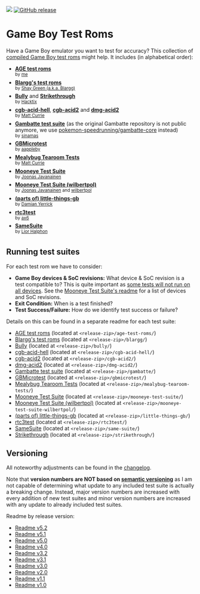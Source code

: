 ![](https://github.com/c-sp/gameboy-test-roms/workflows/build%20and%20release/badge.svg)
[![GitHub release](https://img.shields.io/github/release/c-sp/gameboy-test-roms.svg)](https://GitHub.com/c-sp/gameboy-test-roms/releases/)

# Game Boy Test Roms

Have a Game Boy emulator you want to test for accuracy?
This collection of
[compiled Game Boy test roms](https://github.com/c-sp/gameboy-test-roms/releases)
might help.
It includes (in alphabetical order):

* **[AGE test roms](https://github.com/c-sp/age-test-roms)**  
  <sup>by [me](https://github.com/c-sp) </sup>
* **[Blargg's test roms](https://github.com/retrio/gb-test-roms)**  
  <sup>by [Shay Green (a.k.a. Blargg)](http://www.slack.net/~ant/) </sup>
* **[Bully](https://github.com/Hacktix/BullyGB)**
  and **[Strikethrough](https://github.com/Hacktix/strikethrough.gb)**  
  <sup>by [Hacktix](https://github.com/Hacktix) </sup>
* **[cgb-acid-hell](https://github.com/mattcurrie/cgb-acid-hell)**,
  **[cgb-acid2](https://github.com/mattcurrie/cgb-acid2)** and
  **[dmg-acid2](https://github.com/mattcurrie/dmg-acid2)**  
  <sup>by [Matt Currie](https://github.com/mattcurrie) </sup>
* **[Gambatte test suite](https://github.com/sinamas/gambatte)**
  (as the original Gambatte repository is not public anymore, we use
  [pokemon-speedrunning/gambatte-core](https://github.com/pokemon-speedrunning/gambatte-core)
  instead)  
  <sup>by [sinamas](https://github.com/sinamas)
  </sup>
* **[GBMicrotest](https://github.com/aappleby/GBMicrotest)**  
  <sup>by [aappleby](https://github.com/aappleby) </sup>
* **[Mealybug Tearoom Tests](https://github.com/mattcurrie/mealybug-tearoom-tests)**  
  <sup>by [Matt Currie](https://github.com/mattcurrie) </sup>
* **[Mooneye Test Suite](https://github.com/Gekkio/mooneye-test-suite)**  
  <sup>by [Joonas Javanainen](https://github.com/Gekkio) </sup>
* **[Mooneye Test Suite (wilbertpol)](https://github.com/wilbertpol/mooneye-gb)**  
  <sup>by [Joonas Javanainen](https://github.com/Gekkio)
  and [wilbertpol](https://github.com/wilbertpol) </sup>
* **[(parts of) little-things-gb](https://github.com/pinobatch/little-things-gb)**  
  <sup>by [Damian Yerrick](https://github.com/pinobatch) </sup>
* **[rtc3test](https://github.com/aaaaaa123456789/rtc3test)**  
  <sup>by [ax6](https://github.com/aaaaaa123456789) </sup>
* **[SameSuite](https://github.com/LIJI32/SameSuite)**  
  <sup>by [Lior Halphon](https://github.com/LIJI32) </sup>

## Running test suites

For each test rom we have to consider:

* **Game Boy devices & SoC revisions:**
  What device & SoC revision is a test compatible to?
  This is quite important as
  [some tests will not run on all devices](https://github.com/LIJI32/SameSuite/tree/master/apu).
  See the [Mooneye Test Suite's readme](https://github.com/Gekkio/mooneye-test-suite/#hardware-testing)
  for a list of devices and SoC revisions.
* **Exit Condition:**
  When is a test finished?
* **Test Success/Failure:**
  How do we identify test success or failure?

Details on this can be found in a separate readme for each test suite:
* [AGE test roms](https://github.com/c-sp/gameboy-test-roms/tree/master/src/howto/age-test-roms.md)
  (located at `<release-zip>/age-test-roms/`)
* [Blargg's test roms](https://github.com/c-sp/gameboy-test-roms/tree/master/src/howto/blargg.md)
  (located at `<release-zip>/blargg/`)
* [Bully](https://github.com/c-sp/gameboy-test-roms/tree/master/src/howto/bully.md)
  (located at `<release-zip>/bully/`)
* [cgb-acid-hell](https://github.com/c-sp/gameboy-test-roms/tree/master/src/howto/cgb-acid-hell.md)
  (located at `<release-zip>/cgb-acid-hell/`)
* [cgb-acid2](https://github.com/c-sp/gameboy-test-roms/tree/master/src/howto/cgb-acid2.md)
  (located at `<release-zip>/cgb-acid2/`)
* [dmg-acid2](https://github.com/c-sp/gameboy-test-roms/tree/master/src/howto/dmg-acid2.md)
  (located at `<release-zip>/dmg-acid2/`)
* [Gambatte test suite](https://github.com/c-sp/gameboy-test-roms/tree/master/src/howto/gambatte.md)
  (located at `<release-zip>/gambatte/`)
* [GBMicrotest](https://github.com/c-sp/gameboy-test-roms/tree/master/src/howto/gbmicrotest.md)
  (located at `<release-zip>/gbmicrotest/`)
* [Mealybug Tearoom Tests](https://github.com/c-sp/gameboy-test-roms/tree/master/src/howto/mealybug-tearoom-tests.md)
  (located at `<release-zip>/mealybug-tearoom-tests/`)
* [Mooneye Test Suite](https://github.com/c-sp/gameboy-test-roms/tree/master/src/howto/mooneye-test-suite.md)
  (located at `<release-zip>/mooneye-test-suite/`)
* [Mooneye Test Suite (wilbertpol)](https://github.com/c-sp/gameboy-test-roms/tree/master/src/howto/mooneye-test-suite-wilbertpol.md)
  (located at `<release-zip>/mooneye-test-suite-wilbertpol/`)
* [(parts of) little-things-gb](https://github.com/c-sp/gameboy-test-roms/tree/master/src/howto/little-things-gb.md)
  (located at `<release-zip>/little-things-gb/`)
* [rtc3test](https://github.com/c-sp/gameboy-test-roms/tree/master/src/howto/rtc3test.md)
  (located at `<release-zip>/rtc3test/`)
* [SameSuite](https://github.com/c-sp/gameboy-test-roms/tree/master/src/howto/same-suite.md)
  (located at `<release-zip>/same-suite/`)
* [Strikethrough](https://github.com/c-sp/gameboy-test-roms/tree/master/src/howto/strikethrough.md)
  (located at `<release-zip>/strikethrough/`)

## Versioning

All noteworthy adjustments can be found in the [changelog](CHANGELOG.md).

Note that **version numbers are NOT based on
[semantic versioning](https://semver.org)** as I am not capable of
determining what update to any included test suite is actually a breaking
change.
Instead,
major version numbers are increased with every addition of new test suites and
minor version numbers are increased with any update to already included test
suites.

Readme by release version:

* [Readme v5.2](https://github.com/c-sp/gameboy-test-roms/blob/v5.2/README.md)
* [Readme v5.1](https://github.com/c-sp/gameboy-test-roms/blob/v5.1/README.md)
* [Readme v5.0](https://github.com/c-sp/gameboy-test-roms/blob/v5.0/README.md)
* [Readme v4.0](https://github.com/c-sp/gameboy-test-roms/blob/v4.0/README.md)
* [Readme v3.2](https://github.com/c-sp/gameboy-test-roms/blob/v3.2/README.md)
* [Readme v3.1](https://github.com/c-sp/gameboy-test-roms/blob/v3.1/README.md)
* [Readme v3.0](https://github.com/c-sp/gameboy-test-roms/blob/v3.0/README.md)
* [Readme v2.0](https://github.com/c-sp/gameboy-test-roms/blob/v2.0/README.md)
* [Readme v1.1](https://github.com/c-sp/gameboy-test-roms/blob/v1.1/README.md)
* [Readme v1.0](https://github.com/c-sp/gameboy-test-roms/blob/v1.0/README.md)
